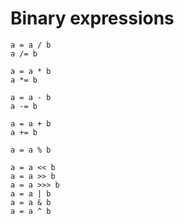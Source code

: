 # Binary expressions

```
a = a / b
a /= b

a = a * b
a *= b

a = a - b
a -= b

a = a + b
a += b

a = a % b

a = a << b
a = a >> b
a = a >>> b
a = a | b
a = a & b
a = a ^ b
```